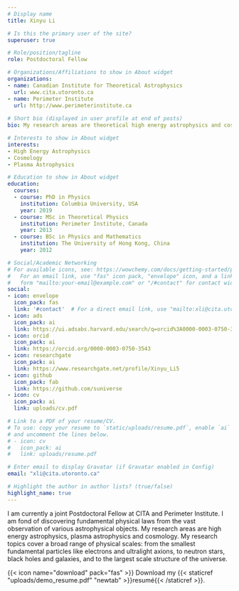 ```yaml
---
# Display name
title: Xinyu Li

# Is this the primary user of the site?
superuser: true

# Role/position/tagline
role: Postdoctoral Fellow

# Organizations/Affiliations to show in About widget
organizations:
- name: Canadian Institute for Theoretical Astrophysics 
  url: www.cita.utoronto.ca
- name: Perimeter Institute
  url: http://www.perimeterinstitute.ca
  
# Short bio (displayed in user profile at end of posts)
bio: My research areas are theoretical high energy astrophysics and cosmology. The topics I am working on include magnetars, neutron star mergers, dark matter and large-scale structure of the universe.

# Interests to show in About widget
interests:
- High Energy Astrophysics
- Cosmology
- Plasma Astrophysics

# Education to show in About widget
education:
  courses:
  - course: PhD in Physics
    institution: Columbia University, USA
    year: 2019
  - course: MSc in Theoretical Physics
    institution: Perimeter Institute, Canada
    year: 2013
  - course: BSc in Physics and Mathematics
    institution: The University of Hong Kong, China
    year: 2012

# Social/Academic Networking
# For available icons, see: https://wowchemy.com/docs/getting-started/page-builder/#icons
#   For an email link, use "fas" icon pack, "envelope" icon, and a link in the
#   form "mailto:your-email@example.com" or "/#contact" for contact widget.
social:
- icon: envelope
  icon_pack: fas
  link: '#contact'  # For a direct email link, use "mailto:xli@cita.utoronto.ca".
- icon: ads
  icon_pack: ai
  link: https://ui.adsabs.harvard.edu/search/q=orcid%3A0000-0003-0750-3543&sort=date%20desc%2C%20bibcode%20desc&p_=0
- icon: orcid
  icon_pack: ai
  link: https://orcid.org/0000-0003-0750-3543
- icon: researchgate
  icon_pack: ai
  link: https://www.researchgate.net/profile/Xinyu_Li5
- icon: github
  icon_pack: fab
  link: https://github.com/suniverse
- icon: cv
  icon_pack: ai
  link: uploads/cv.pdf

# Link to a PDF of your resume/CV.
# To use: copy your resume to `static/uploads/resume.pdf`, enable `ai` icons in `params.toml`, 
# and uncomment the lines below.
# - icon: cv
#   icon_pack: ai
#   link: uploads/resume.pdf

# Enter email to display Gravatar (if Gravatar enabled in Config)
email: "xli@cita.utoronto.ca"

# Highlight the author in author lists? (true/false)
highlight_name: true
---
```


I am currently a joint Postdoctoral Fellow at CITA and Perimeter Institute. I am fond of discovering fundamental physical laws from the vast observation of various astrophysical objects. My research areas are high energy astrophysics, plasma astrophysics and cosmology. My research topics cover a broad range of physical scales: from the smallest fundamental particles like electrons and ultralight axions, to neutron stars, black holes and galaxies, and to the largest scale structure of the universe.

{{< icon name="download" pack="fas" >}} Download my {{< staticref "uploads/demo_resume.pdf" "newtab" >}}resumé{{< /staticref >}}.
